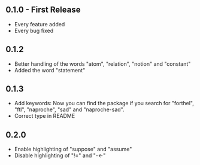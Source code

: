 ## 0.1.0 - First Release
* Every feature added
* Every bug fixed

## 0.1.2
* Better handling of the words "atom", "relation", "notion" and "constant"
* Added the word "statement"

## 0.1.3
* Add keywords: Now you can find the package if you search for "forthel", "ftl",
  "naproche", "sad" and "naproche-sad".
* Correct type in README

## 0.2.0
* Enable highlighting of "suppose" and "assume"
* Disable highlighting of "!=" and "-<-"
